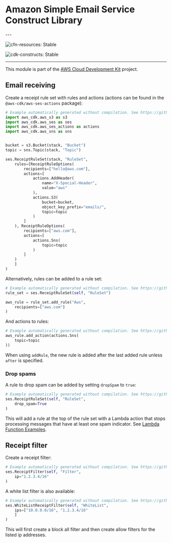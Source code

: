 # Amazon Simple Email Service Construct Library

<!--BEGIN STABILITY BANNER-->---


![cfn-resources: Stable](https://img.shields.io/badge/cfn--resources-stable-success.svg?style=for-the-badge)

![cdk-constructs: Stable](https://img.shields.io/badge/cdk--constructs-stable-success.svg?style=for-the-badge)

---
<!--END STABILITY BANNER-->

This module is part of the [AWS Cloud Development Kit](https://github.com/aws/aws-cdk) project.

## Email receiving

Create a receipt rule set with rules and actions (actions can be found in the
`@aws-cdk/aws-ses-actions` package):

```python
# Example automatically generated without compilation. See https://github.com/aws/jsii/issues/826
import aws_cdk.aws_s3 as s3
import aws_cdk.aws_ses as ses
import aws_cdk.aws_ses_actions as actions
import aws_cdk.aws_sns as sns


bucket = s3.Bucket(stack, "Bucket")
topic = sns.Topic(stack, "Topic")

ses.ReceiptRuleSet(stack, "RuleSet",
    rules=[ReceiptRuleOptions(
        recipients=["hello@aws.com"],
        actions=[
            actions.AddHeader(
                name="X-Special-Header",
                value="aws"
            ),
            actions.S3(
                bucket=bucket,
                object_key_prefix="emails/",
                topic=topic
            )
        ]
    ), ReceiptRuleOptions(
        recipients=["aws.com"],
        actions=[
            actions.Sns(
                topic=topic
            )
        ]
    )
    ]
)
```

Alternatively, rules can be added to a rule set:

```python
# Example automatically generated without compilation. See https://github.com/aws/jsii/issues/826
rule_set = ses.ReceiptRuleSet(self, "RuleSet")

aws_rule = rule_set.add_rule("Aws",
    recipients=["aws.com"]
)
```

And actions to rules:

```python
# Example automatically generated without compilation. See https://github.com/aws/jsii/issues/826
aws_rule.add_action(actions.Sns(
    topic=topic
))
```

When using `addRule`, the new rule is added after the last added rule unless `after` is specified.

### Drop spams

A rule to drop spam can be added by setting `dropSpam` to `true`:

```python
# Example automatically generated without compilation. See https://github.com/aws/jsii/issues/826
ses.ReceiptRuleSet(self, "RuleSet",
    drop_spam=True
)
```

This will add a rule at the top of the rule set with a Lambda action that stops processing messages that have at least one spam indicator. See [Lambda Function Examples](https://docs.aws.amazon.com/ses/latest/DeveloperGuide/receiving-email-action-lambda-example-functions.html).

## Receipt filter

Create a receipt filter:

```python
# Example automatically generated without compilation. See https://github.com/aws/jsii/issues/826
ses.ReceiptFilter(self, "Filter",
    ip="1.2.3.4/16"
)
```

A white list filter is also available:

```python
# Example automatically generated without compilation. See https://github.com/aws/jsii/issues/826
ses.WhiteListReceiptFilter(self, "WhiteList",
    ips=["10.0.0.0/16", "1.2.3.4/16"
    ]
)
```

This will first create a block all filter and then create allow filters for the listed ip addresses.
